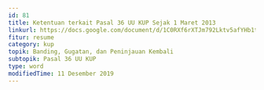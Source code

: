 ```yaml
---
id: 81
title: Ketentuan terkait Pasal 36 UU KUP Sejak 1 Maret 2013
linkurl: https://docs.google.com/document/d/1C0RXf6rXTJm792Lktv5afYHb1t7RR5K8rmsPghJegKs/edit?usp=drivesdk
fitur: resume
category: kup
topik: Banding, Gugatan, dan Peninjauan Kembali
subtopik: Pasal 36 UU KUP
type: word
modifiedTime: 11 Desember 2019
---
```


